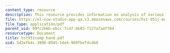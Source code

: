 ```yaml
---
content_type: resource
description: This resource provides information on analysis of various algorithms.
file: https://ol-ocw-studio-app-qa.s3.amazonaws.com/courses/hst-951j-medical-decision-support-fall-2005/5d2efb4c389609451de4969fbefdcdb9_hst951comp_hand.pdf
file_type: application/pdf
parent_uid: 09fc2b6b-ebcc-7c47-bb03-f127a7a4ff84
resourcetype: Document
title: hst951comp_hand.pdf
uid: 5d2efb4c-3896-0945-1de4-969fbefdcdb9
---
```

